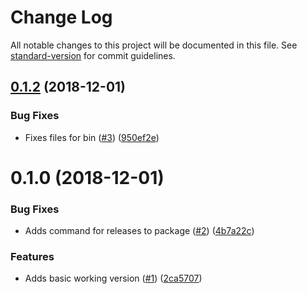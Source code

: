 # Change Log

All notable changes to this project will be documented in this file. See [standard-version](https://github.com/conventional-changelog/standard-version) for commit guidelines.

<a name="0.1.2"></a>
## [0.1.2](https://github.com/techcoop/create-react-material-site/compare/v0.1.0...v0.1.2) (2018-12-01)


### Bug Fixes

* Fixes files for bin ([#3](https://github.com/techcoop/create-react-material-site/issues/3)) ([950ef2e](https://github.com/techcoop/create-react-material-site/commit/950ef2e))



<a name="0.1.0"></a>
# 0.1.0 (2018-12-01)


### Bug Fixes

* Adds command for releases to package ([#2](https://github.com/techcoop/create-react-material-site/issues/2)) ([4b7a22c](https://github.com/techcoop/create-react-material-site/commit/4b7a22c))


### Features

* Adds basic working version ([#1](https://github.com/techcoop/create-react-material-site/issues/1)) ([2ca5707](https://github.com/techcoop/create-react-material-site/commit/2ca5707))
